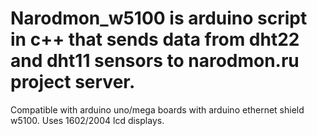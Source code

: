 # Narodmon_w5100 is arduino script in c++ that sends data from dht22 and dht11 sensors to narodmon.ru project server. 
Compatible with arduino uno/mega boards with arduino ethernet shield w5100.
Uses 1602/2004 lcd displays. 
